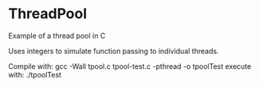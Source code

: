 # ThreadPool
Example of a thread pool in C

Uses integers to simulate function passing to individual threads.

Compile with: gcc -Wall tpool.c tpool-test.c -pthread -o tpoolTest
execute with: ./tpoolTest
